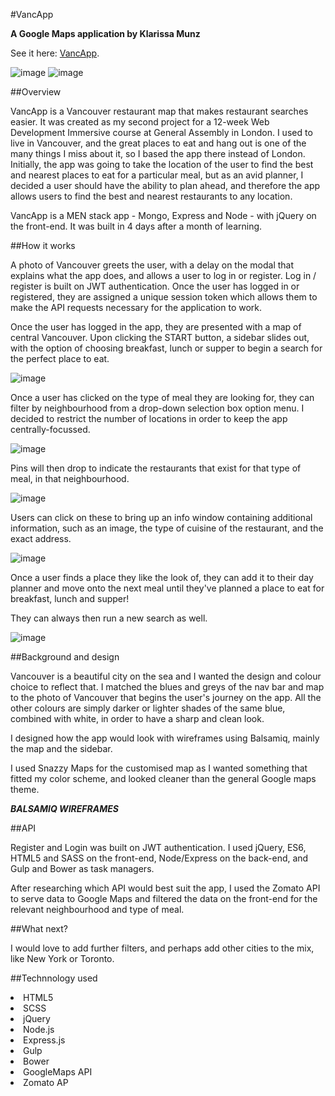 #VancApp

**A Google Maps application by Klarissa Munz**

See it here: [VancApp](https://vanc-app.herokuapp.com/).

![image](http://i.imgur.com/RGg7G9P.jpg) 
![image](http://i.imgur.com/serionf.jpg)


##Overview

VancApp is a Vancouver restaurant map that makes restaurant searches easier. It was created as my second project for a 12-week Web Development Immersive course at General Assembly in London. I used to live in Vancouver, and the great places to eat and hang out is one of the many things I miss about it, so I based the app there instead of London. Initially, the app was going to take the location of the user to find the best and nearest places to eat for a particular meal, but as an avid planner, I decided a user should have the ability to plan ahead, and therefore the app allows users to find the best and nearest restaurants to any location.

VancApp is a MEN stack app - Mongo, Express and Node - with jQuery on the front-end. It was built in 4 days after a month of learning. 

##How it works

A photo of Vancouver greets the user, with a delay on the modal that explains what the app does, and allows a user to log in or register. Log in / register is built on JWT authentication. Once the user has logged in or registered, they are assigned a unique session token which allows them to make the API requests necessary for the application to work.

Once the user has logged in the app, they are presented with a map of central Vancouver. Upon clicking the START button, a sidebar slides out, with the option of choosing breakfast, lunch or supper to begin a search for the perfect place to eat.

![image](http://i.imgur.com/K32JGyM.jpg)

Once a user has clicked on the type of meal they are looking for, they can filter by neighbourhood from a drop-down selection box option menu. I decided to restrict the number of locations in order to keep the app centrally-focussed.


![image](http://i.imgur.com/Gk9PHQ6.jpg)

Pins will then drop to indicate the restaurants that exist for that type of meal, in that neighbourhood.
 
![image](http://i.imgur.com/lMG5Oik.jpg)

Users can click on these to bring up an info window containing additional information, such as an image, the type of cuisine of the restaurant, and the exact address. 

![image](http://i.imgur.com/BqMllMm.jpg)

Once a user finds a place they like the look of, they can add it to their day planner and move onto the next meal until they've planned a place to eat for breakfast, lunch and supper!

They can always then run a new search as well.

![image](http://i.imgur.com/RGSwE8z.jpg)

##Background and design

Vancouver is a beautiful city on the sea and I wanted the design and colour choice to reflect that. I matched the blues and greys of the nav bar and map to the photo of Vancouver that begins the user's journey on the app. All the other colours are simply darker or lighter shades of the same blue, combined with white, in order to have a sharp and clean look.

I designed how the app would look with wireframes using Balsamiq, mainly the map and the sidebar.

I used Snazzy Maps for the customised map as I wanted something that fitted my color scheme, and looked cleaner than the general Google maps theme.

***BALSAMIQ WIREFRAMES***

##API

Register and Login was built on JWT authentication. I used jQuery, ES6, HTML5 and SASS on the front-end, Node/Express on the back-end, and Gulp and Bower as task managers.

After researching which API would best suit the app, I used the Zomato API to serve data to Google Maps and filtered the data on the front-end for the relevant neighbourhood and type of meal.


##What next?

I would love to add further filters, and perhaps add other cities to the mix, like New York or Toronto.

##Technnology used

<li>HTML5
<li>SCSS
<li>jQuery
<li>Node.js
<li>Express.js
<li>Gulp
<li>Bower
<li>GoogleMaps API
<li>Zomato AP
